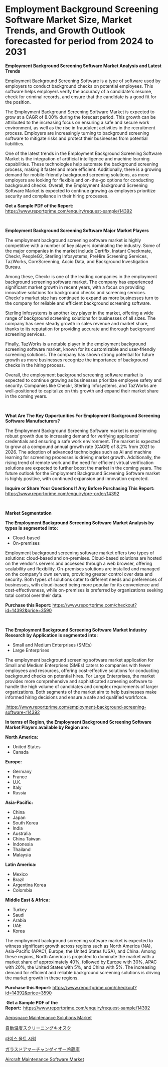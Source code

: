 <p><h1>Employment Background Screening Software Market Size, Market Trends, and Growth Outlook forecasted for period from 2024 to 2031</h1></p><p><strong>Employment Background Screening Software Market Analysis and Latest Trends</strong></p>
<p><p>Employment Background Screening Software is a type of software used by employers to conduct background checks on potential employees. This software helps employers verify the accuracy of a candidate's resume, check for criminal records, and ensure that the candidate is a good fit for the position.</p><p>The Employment Background Screening Software Market is expected to grow at a CAGR of 8.00% during the forecast period. This growth can be attributed to the increasing focus on ensuring a safe and secure work environment, as well as the rise in fraudulent activities in the recruitment process. Employers are increasingly turning to background screening software to mitigate risks and protect their businesses from potential liabilities.</p><p>One of the latest trends in the Employment Background Screening Software Market is the integration of artificial intelligence and machine learning capabilities. These technologies help automate the background screening process, making it faster and more efficient. Additionally, there is a growing demand for mobile-friendly background screening solutions, as more employers are looking for flexible and on-the-go options for conducting background checks. Overall, the Employment Background Screening Software Market is expected to continue growing as employers prioritize security and compliance in their hiring processes.</p></p>
<p><strong>Get a Sample PDF of the Report:&nbsp;</strong> <a href="https://www.reportprime.com/enquiry/request-sample/14392">https://www.reportprime.com/enquiry/request-sample/14392</a></p>
<p>&nbsp;</p>
<p><strong>Employment Background Screening Software Major Market Players</strong></p>
<p><p>The employment background screening software market is highly competitive with a number of key players dominating the industry. Some of the major companies in the market include Certifix, Instant Checkmate, Checkr, PeopleG2, Sterling Infosystems, PreHire Screening Services, TazWorks, CoreScreening, Accio Data, and Background Investigation Bureau.</p><p>Among these, Checkr is one of the leading companies in the employment background screening software market. The company has experienced significant market growth in recent years, with a focus on providing innovative solutions for background checks and screening services. Checkr's market size has continued to expand as more businesses turn to the company for reliable and efficient background screening software.</p><p>Sterling Infosystems is another key player in the market, offering a wide range of background screening solutions for businesses of all sizes. The company has seen steady growth in sales revenue and market share, thanks to its reputation for providing accurate and thorough background screening services.</p><p>Finally, TazWorks is a notable player in the employment background screening software market, known for its customizable and user-friendly screening solutions. The company has shown strong potential for future growth as more businesses recognize the importance of background checks in the hiring process.</p><p>Overall, the employment background screening software market is expected to continue growing as businesses prioritize employee safety and security. Companies like Checkr, Sterling Infosystems, and TazWorks are well-positioned to capitalize on this growth and expand their market share in the coming years.</p></p>
<p>&nbsp;</p>
<p><strong>What Are The Key Opportunities For Employment Background Screening Software Manufacturers?</strong></p>
<p><p>The Employment Background Screening Software market is experiencing robust growth due to increasing demand for verifying applicants' credentials and ensuring a safe work environment. The market is expected to grow at a compound annual growth rate (CAGR) of 8.2% from 2021 to 2026. The adoption of advanced technologies such as AI and machine learning for screening processes is driving market growth. Additionally, the rising trend of remote work and the need for efficient virtual verification solutions are expected to further boost the market in the coming years. The future outlook for the Employment Background Screening Software market is highly positive, with continued expansion and innovation expected.</p></p>
<p><strong>Inquire or Share Your Questions If Any Before Purchasing This Report:</strong> <a href="https://www.reportprime.com/enquiry/pre-order/14392">https://www.reportprime.com/enquiry/pre-order/14392</a></p>
<p>&nbsp;</p>
<p><strong>Market Segmentation</strong></p>
<p><strong>The Employment Background Screening Software Market Analysis by types is segmented into:</strong></p>
<p><ul><li>Cloud-based</li><li>On-premises</li></ul></p>
<p><p>Employment background screening software market offers two types of solutions: cloud-based and on-premises. Cloud-based solutions are hosted on the vendor's servers and accessed through a web browser, offering scalability and flexibility. On-premises solutions are installed and managed on the company's own servers, providing greater control over data and security. Both types of solutions cater to different needs and preferences of businesses, with cloud-based being more popular for its convenience and cost-effectiveness, while on-premises is preferred by organizations seeking total control over their data.</p></p>
<p><strong>Purchase this Report:&nbsp;</strong><a href="https://www.reportprime.com/checkout?id=14392&price=3590">https://www.reportprime.com/checkout?id=14392&price=3590</a></p>
<p>&nbsp;</p>
<p><strong>The Employment Background Screening Software Market Industry Research by Application is segmented into:</strong></p>
<p><ul><li>Small and Medium Enterprises (SMEs)</li><li>Large Enterprises</li></ul></p>
<p><p>The employment background screening software market application for Small and Medium Enterprises (SMEs) caters to companies with fewer employees and resources, offering cost-effective solutions for conducting background checks on potential hires. For Large Enterprises, the market provides more comprehensive and sophisticated screening software to handle the high volume of candidates and complex requirements of larger organizations. Both segments of the market aim to help businesses make informed hiring decisions and ensure a safe and qualified workforce.</p></p>
<p><a href="https://www.reportprime.com/employment-background-screening-software-r14392">&nbsp;https://www.reportprime.com/employment-background-screening-software-r14392</a></p>
<p><strong>In terms of Region, the Employment Background Screening Software Market Players available by Region are:</strong></p>
<p>
    <p> <strong> North America: </strong>
        <ul>
            <li>United States</li>
            <li>Canada</li>
        </ul>
        </p> 
    <p> <strong> Europe: </strong>
        <ul>
            <li>Germany</li>
            <li>France</li>
            <li>U.K.</li>
            <li>Italy</li>
            <li>Russia</li>
        </ul>
        </p> 
    <p> <strong> Asia-Pacific: </strong>
        <ul>
            <li>China</li>
            <li>Japan</li>
            <li>South Korea</li>
            <li>India</li>
            <li>Australia</li>
            <li>China Taiwan</li>
            <li>Indonesia</li>
            <li>Thailand</li>
            <li>Malaysia</li>
        </ul>
        </p> 
    <p> <strong> Latin America: </strong>
        <ul>
            <li>Mexico</li>
            <li>Brazil</li>
            <li>Argentina Korea</li>
            <li>Colombia</li>
        </ul>
        </p> 
    <p> <strong> Middle East & Africa: </strong>
        <ul>
            <li>Turkey</li>
            <li>Saudi</li>
            <li>Arabia</li>
            <li>UAE</li>
            <li>Korea</li>
        </ul>
    </p>
    </p>
<p><p>The employment background screening software market is expected to witness significant growth across regions such as North America (NA), Asia-Pacific (APAC), Europe, the United States (USA), and China. Among these regions, North America is projected to dominate the market with a market share of approximately 40%, followed by Europe with 30%, APAC with 20%, the United States with 5%, and China with 5%. The increasing demand for efficient and reliable background screening solutions is driving the market growth in these regions.</p></p>
<p><strong>Purchase this Report: </strong><a href="https://www.reportprime.com/checkout?id=14392&price=3590">https://www.reportprime.com/checkout?id=14392&price=3590</a></p>
<p>&nbsp;<strong>Get a Sample PDF of the Report:&nbsp;&nbsp;</strong><a href="https://www.reportprime.com/enquiry/request-sample/14392">https://www.reportprime.com/enquiry/request-sample/14392</a></p>
<p><strong></strong></p>
<p><p><a href="https://github.com/juniordelafrance/Market-Research-Report-List-2/blob/main/aerospace-maintenance-solutions-market.md">Aerospace Maintenance Solutions Market</a></p><p><a href="https://github.com/moulafa/Market-Research-Report-List-1/blob/main/540974925322.md">自動温度スクリーニングキオスク</a></p><p><a href="https://github.com/TobyKub4685/Market-Research-Report-List-1/blob/main/567201223090.md">라이스 몰트 시럽</a></p><p><a href="https://github.com/nxboeu02965442/Market-Research-Report-List-1/blob/main/500916525321.md">ガラスドアマーチャンダイザー冷蔵庫</a></p><p><a href="https://github.com/rahu1506/Market-Research-Report-List-3/blob/main/aircraft-maintenance-software-market.md">Aircraft Maintenance Software Market</a></p></p>